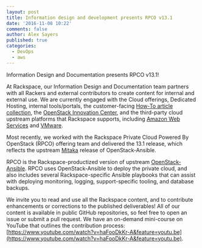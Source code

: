 ```yaml
---
layout: post
title: Information design and development presents RPCO v13.1
date: '2016-11-08 10:22'
comments: false
author: Alex Sayers
published: true
categories:
  - DevOps
  - aws
---
```


Information Design and Documentation presents RPCO v13.1!

<!-- more -->

At Rackspace, our Information Design and Documentation team partners with all
Rackers and external contributors to create content for internal and external use.
We are currently engaged with the Cloud offerings, Dedicated Hosting, internal
tools/portals, the customer-facing
[How-To article collection](https://support.rackspace.com/how-to/),
the [OpenStack Innovation Center](https://osic.org/),
and the third-party cloud upstream platforms that Rackspace supports, including
[Amazon Web Services](https://www.rackspace.com/managed-aws) and
[VMware](https://www.rackspace.com/managed-hosting/vmware).

Most recently, we worked with the Rackspace Private Cloud Powered By
OpenStack (RPCO) offering team and delivered the 13.1 release, which reflects
the upstream
[Mitaka](http://docs.openstack.org/developer/openstack-ansible/mitaka/) release
of OpenStack-Ansible.

RPCO is the Rackspace-productized version of upstream
[OpenStack-Ansible](http://docs.openstack.org/developer/openstack-ansible/).
RPCO uses OpenStack-Ansible to deploy the private cloud, and also includes several
Rackspace-specific Ansible playbooks that can assist with deploying monitoring,
logging, support-specific tooling, and database backups.

We invite you to read and use all the Rackspace content, and to
contribute enhancements or corrections to the published deliverables!  All of
our content is available in public GitHub repositories, so feel free to open an
issue or submit a pull request.  We have an on-demand mini-course on YouTube that
outlines the contribution process:
[https://www.youtube.com/watch?v=haFooDkKr-A&feature=youtu.be](https://www.youtube.com/watch?v=haFooDkKr-A&feature=youtu.be).
